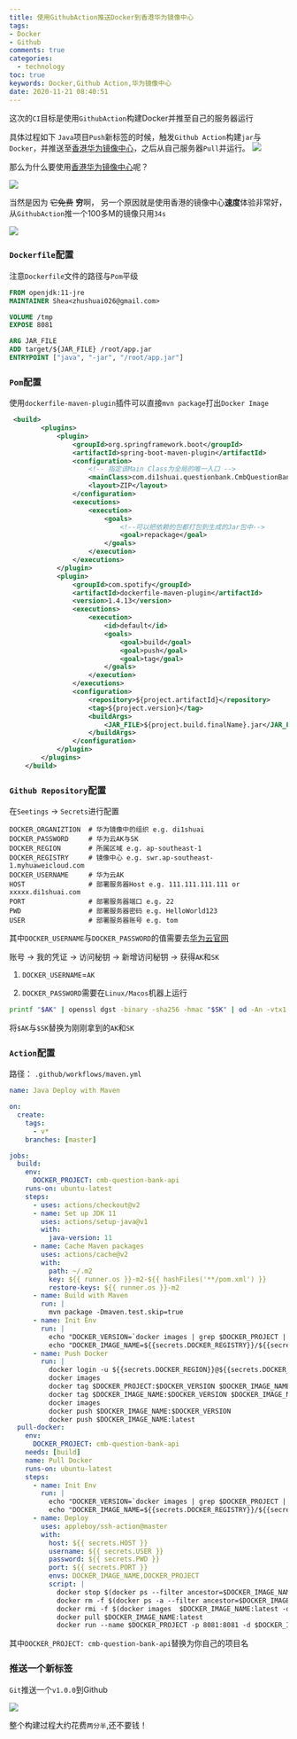 ```yaml
---
title: 使用GithubAction推送Docker到香港华为镜像中心
tags: 
- Docker
- Github
comments: true
categories: 
  - technology
toc: true
keywords: Docker,Github Action,华为镜像中心
date: 2020-11-21 08:40:51
---
```


这次的`CI`目标是使用`GithubAction`构建Docker并推至自己的服务器运行

具体过程如下
`Java`项目`Push`新标签的时候，触发`Github Action`构建`jar`与`Docker`，并推送至[香港华为镜像中心](https://www.huaweicloud.com/product/swr.html?fromacct=cb4bb004-b347-4a92-97af-77d47099a091&utm_source=V1g3MDY4NTY=&utm_medium=cps&utm_campaign=201905)，之后从自己服务器`Pull`并运行。
![](https://images.di1shuai.com/Fowol7SghHczOY-Xx8mrjS90fRWN)

那么为什么要使用[香港华为镜像中心](https://www.huaweicloud.com/product/swr.html?fromacct=cb4bb004-b347-4a92-97af-77d47099a091&utm_source=V1g3MDY4NTY=&utm_medium=cps&utm_campaign=201905)呢？

![](https://images.di1shuai.com/Fiba8IkZK09g3ERJCRW1FP34YmR_)

当然是因为 ~~它免费~~ **穷**啊，
另一个原因就是使用香港的镜像中心**速度**体验非常好，从`GithubAction`推一个100多M的镜像只用`34s`

![](https://images.di1shuai.com/FkVj-c1gISJspivwkbSoXeTHuSFW)

### `Dockerfile`配置

注意`Dockerfile`文件的路径与`Pom`平级

```Dockerfile
FROM openjdk:11-jre
MAINTAINER Shea<zhushuai026@gmail.com>

VOLUME /tmp
EXPOSE 8081

ARG JAR_FILE
ADD target/${JAR_FILE} /root/app.jar
ENTRYPOINT ["java", "-jar", "/root/app.jar"]
```

### `Pom`配置

使用`dockerfile-maven-plugin`插件可以直接`mvn package`打出`Docker Image`

```xml
 <build>
        <plugins>
            <plugin>
                <groupId>org.springframework.boot</groupId>
                <artifactId>spring-boot-maven-plugin</artifactId>
                <configuration>
                    <!-- 指定该Main Class为全局的唯一入口 -->
                    <mainClass>com.di1shuai.questionbank.CmbQuestionBankApiApplication</mainClass>
                    <layout>ZIP</layout>
                </configuration>
                <executions>
                    <execution>
                        <goals>
                            <!--可以把依赖的包都打包到生成的Jar包中-->
                            <goal>repackage</goal>
                        </goals>
                    </execution>
                </executions>
            </plugin>
            <plugin>
                <groupId>com.spotify</groupId>
                <artifactId>dockerfile-maven-plugin</artifactId>
                <version>1.4.13</version>
                <executions>
                    <execution>
                        <id>default</id>
                        <goals>
                            <goal>build</goal>
                            <goal>push</goal>
                            <goal>tag</goal>
                        </goals>
                    </execution>
                </executions>
                <configuration>
                    <repository>${project.artifactId}</repository>
                    <tag>${project.version}</tag>
                    <buildArgs>
                        <JAR_FILE>${project.build.finalName}.jar</JAR_FILE>
                    </buildArgs>
                </configuration>
            </plugin>
        </plugins>
    </build>
```

### `Github Repository`配置

在`Seetings` -> `Secrets`进行配置

```properties
DOCKER_ORGANIZTION  # 华为镜像中的组织 e.g. di1shuai
DOCKER_PASSWORD     # 华为云AK与SK
DOCKER_REGION       # 所属区域 e.g. ap-southeast-1
DOCKER_REGISTRY     # 镜像中心 e.g. swr.ap-southeast-1.myhuaweicloud.com
DOCKER_USERNAME     # 华为云AK
HOST                # 部署服务器Host e.g. 111.111.111.111 or xxxxx.di1shuai.com
PORT                # 部署服务器端口 e.g. 22
PWD                 # 部署服务器密码 e.g. HelloWorld123
USER                # 部署服务器账号 e.g. tom
```

其中`DOCKER_USERNAME`与`DOCKER_PASSWORD`的值需要去[华为云官网](https://www.huaweicloud.com/product/swr.html?fromacct=cb4bb004-b347-4a92-97af-77d47099a091&utm_source=V1g3MDY4NTY=&utm_medium=cps&utm_campaign=201905)

账号 -> 我的凭证 -> 访问秘钥 -> 新增访问秘钥 -> 获得`AK`和`SK`

1. `DOCKER_USERNAME`=`AK`

2. `DOCKER_PASSWORD`需要在`Linux/Macos`机器上运行

```bash
printf "$AK" | openssl dgst -binary -sha256 -hmac "$SK" | od -An -vtx1 | sed 's/[ \n]//g' | sed 'N;s/\n//'
```

将`$AK`与`$SK`替换为刚刚拿到的`AK`和`SK`

### `Action`配置

路径： `.github/workflows/maven.yml`

```yml
name: Java Deploy with Maven

on:
  create:
    tags:
      - v*
    branches: [master]

jobs:
  build:
    env:
      DOCKER_PROJECT: cmb-question-bank-api
    runs-on: ubuntu-latest
    steps:
      - uses: actions/checkout@v2
      - name: Set up JDK 11
        uses: actions/setup-java@v1
        with:
          java-version: 11
      - name: Cache Maven packages
        uses: actions/cache@v2
        with:
          path: ~/.m2
          key: ${{ runner.os }}-m2-${{ hashFiles('**/pom.xml') }}
          restore-keys: ${{ runner.os }}-m2
      - name: Build with Maven
        run: |
          mvn package -Dmaven.test.skip=true
      - name: Init Env
        run: |
          echo "DOCKER_VERSION=`docker images | grep $DOCKER_PROJECT | awk 'NR==1 {print $2}'`" >> $GITHUB_ENV
          echo "DOCKER_IMAGE_NAME=${{secrets.DOCKER_REGISTRY}}/${{secrets.DOCKER_ORGANIZTION}}/$DOCKER_PROJECT" >> $GITHUB_ENV
      - name: Push Docker
        run: |
          docker login -u ${{secrets.DOCKER_REGION}}@${{secrets.DOCKER_USERNAME}} -p ${{secrets.DOCKER_PASSWORD}} ${{secrets.DOCKER_REGISTRY}}
          docker images
          docker tag $DOCKER_PROJECT:$DOCKER_VERSION $DOCKER_IMAGE_NAME:$DOCKER_VERSION
          docker tag $DOCKER_IMAGE_NAME:$DOCKER_VERSION $DOCKER_IMAGE_NAME:latest
          docker images
          docker push $DOCKER_IMAGE_NAME:$DOCKER_VERSION
          docker push $DOCKER_IMAGE_NAME:latest
  pull-docker:
    env:
      DOCKER_PROJECT: cmb-question-bank-api
    needs: [build]
    name: Pull Docker
    runs-on: ubuntu-latest
    steps:
      - name: Init Env 
        run: |
          echo "DOCKER_VERSION=`docker images | grep $DOCKER_PROJECT | awk 'NR==1 {print $2}'`" >> $GITHUB_ENV
          echo "DOCKER_IMAGE_NAME=${{secrets.DOCKER_REGISTRY}}/${{secrets.DOCKER_ORGANIZTION}}/$DOCKER_PROJECT" >> $GITHUB_ENV
      - name: Deploy
        uses: appleboy/ssh-action@master
        with:
          host: ${{ secrets.HOST }}
          username: ${{ secrets.USER }}
          password: ${{ secrets.PWD }}
          port: ${{ secrets.PORT }}
          envs: DOCKER_IMAGE_NAME,DOCKER_PROJECT
          script: |
            docker stop $(docker ps --filter ancestor=$DOCKER_IMAGE_NAME -q)
            docker rm -f $(docker ps -a --filter ancestor=$DOCKER_IMAGE_NAME:latest -q)
            docker rmi -f $(docker images  $DOCKER_IMAGE_NAME:latest -q)
            docker pull $DOCKER_IMAGE_NAME:latest
            docker run --name $DOCKER_PROJECT -p 8081:8081 -d $DOCKER_IMAGE_NAME:latest
```

其中`DOCKER_PROJECT: cmb-question-bank-api`替换为你自己的项目名

### 推送一个新标签

`Git`推送一个`v1.0.0`到Github

![](https://images.di1shuai.com/FtBphMALiRu8H1oivWQsIHdiW819)

整个构建过程大约花费`两分半`,还不要钱！
